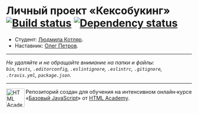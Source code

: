# Личный проект «Кексобукинг» [![Build status][travis-image]][travis-url] [![Dependency status][dependency-image]][dependency-url]

* Студент: [Людмила Котляр](https://up.htmlacademy.ru/javascript/8/user/42764).
* Наставник: [Олег Петров](https://htmlacademy.ru/profile/fyvfyv).

---

_Не удаляйте и не обращайте внимание на папки и файлы:_<br>
_`bin`, `tests`, `.editorconfig`, `.eslintignore`, `.eslintrc`, `.gitignore`, `.travis.yml`, `package.json`._

---

<a href="https://htmlacademy.ru/intensive/javascript"><img align="left" width="50" height="50" title="HTML Academy" src="https://up.htmlacademy.ru/static/img/intensive/javascript/logo-for-github.svg"></a>

Репозиторий создан для обучения на интенсивном онлайн‑курсе «[Базовый JavaScript](https://htmlacademy.ru/intensive/javascript)» от [HTML Academy](https://htmlacademy.ru).

[travis-image]: https://travis-ci.org/htmlacademy-javascript/42764-keksobooking.svg?branch=master
[travis-url]: https://travis-ci.org/htmlacademy-javascript/42764-keksobooking
[dependency-image]: https://david-dm.org/htmlacademy-javascript/42764-keksobooking.svg?style=flat-square
[dependency-url]: https://david-dm.org/htmlacademy-javascript/42764-keksobooking
